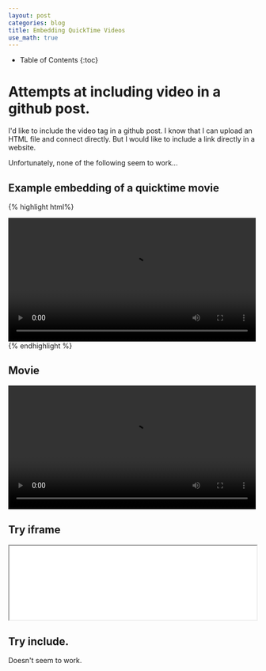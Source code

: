 ```yaml
---
layout: post
categories: blog
title: Embedding QuickTime Videos
use_math: true
---
```


* Table of Contents
{:toc}

# Attempts at including video in a github post.

I'd like to include the video tag in a github post.  I know that I can upload an HTML file and connect directly.
But I would like to include a link directly in a website.

Unfortunately, none of the following seem to work...


## Example embedding of a quicktime movie

{% highlight html%}
<div>
<video controls preload width=500>
<source src="{{ site.url }}/movies/disk.mov" type="video/quicktime">
</video>
</div>
{% endhighlight %}

## Movie

<html>
<video controls preload width=500 markdown="0">
<source src="{{ site.url }}/movies/disk.mov" type="video/quicktime">
</video>
</html>

## Try iframe

<iframe width=500 src="{{ site.url }}/movies/disk.mov"></iframe>

## Try include.

Doesn't seem to work.
